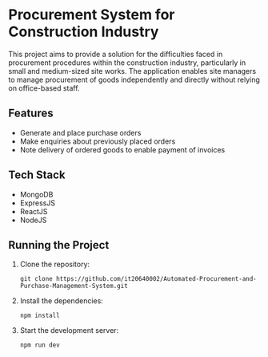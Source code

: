 <!DOCTYPE html>
<html>
<head>

</head>
<body>
  <h1>Procurement System for Construction Industry</h1>
  <p>This project aims to provide a solution for the difficulties faced in procurement procedures within the construction industry, particularly in small and medium-sized site works. The application enables site managers to manage procurement of goods independently and directly without relying on office-based staff.</p>
  
  <h2>Features</h2>
  <ul>
    <li>Generate and place purchase orders</li>
    <li>Make enquiries about previously placed orders</li>
    <li>Note delivery of ordered goods to enable payment of invoices</li>
  </ul>
  
  <h2>Tech Stack</h2>
  <ul>
    <li>MongoDB</li>
    <li>ExpressJS</li>
    <li>ReactJS</li>
    <li>NodeJS</li>
  </ul>
  
  <h2>Running the Project</h2>
  <ol>
    <li>Clone the repository:
      <pre><code>git clone https://github.com/it20640002/Automated-Procurement-and-Purchase-Management-System.git</code></pre>
    </li>
    <li>Install the dependencies:
      <pre><code>npm install</code></pre>
    </li>
    <li>Start the development server:
      <pre><code>npm run dev</code></pre>
    </li>
  </ol>
</body>
</html>
